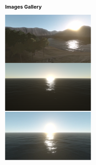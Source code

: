 
### Images Gallery
<img src="images/0001.png" width="280px" align="left">
<img src="images/0002.png" width="280px">
<img src="images/0003.png" width="280px">


